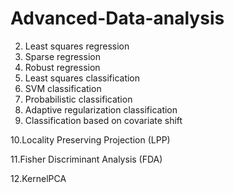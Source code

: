 # Advanced-Data-analysis

2. Least squares regression
3. Sparse regression
4. Robust regression
5. Least squares classification
6. SVM classification
7. Probabilistic classification
8. Adaptive regularization classification
9. Classification based on covariate shift

10.Locality Preserving Projection (LPP)

11.Fisher Discriminant Analysis (FDA)

12.KernelPCA
